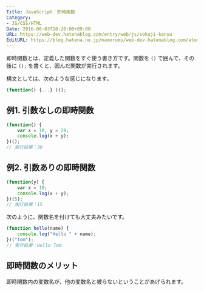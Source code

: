 ```yaml
---
Title: JavaScript：即時関数
Category:
- JS/CSS/HTML
Date: 2016-08-03T10:20:00+09:00
URL: https://web-dev.hatenablog.com/entry/web/js/sokuji-kansu
EditURL: https://blog.hatena.ne.jp/mamorums/web-dev.hatenablog.com/atom/entry/10328749687178876506
---
```


即時関数とは、定義した関数をすぐ使う書き方です。関数を `()` で囲んで、その後に `();` を書くと、囲んだ関数が実行されます。

構文としては、次のような感じになります。

```javascript
(function() {...} )();
```

## 例1. 引数なしの即時関数

```javascript
(function() {
	var x = 10, y = 20;
	console.log(x + y);	
})();
// 実行結果：30
```

## 例2. 引数ありの即時関数

```javascript
(function(y) {
	var x = 10;
	console.log(x + y);	
})(5);
// 実行結果：15
```

次のように、関数名を付けても大丈夫みたいです。

```javascript
(function hello(name) {
	console.log("Hello " + name);
})("Tom");
// 実行結果：Hello Tom
```

## 即時関数のメリット
即時関数内の変数名が、他の変数名と被らないということがあげられます。

